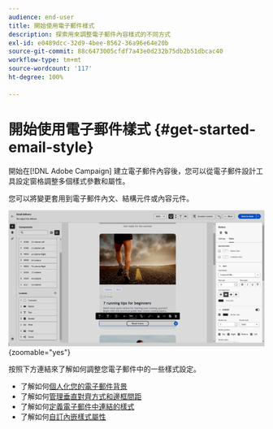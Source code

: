 ```yaml
---
audience: end-user
title: 開始使用電子郵件樣式
description: 探索用來調整電子郵件內容樣式的不同方式
exl-id: e0489dcc-32d9-4bee-8562-36a96e64e20b
source-git-commit: 88c6473005cfdf7a43e0d232b75db2b51dbcac40
workflow-type: tm+mt
source-wordcount: '117'
ht-degree: 100%

---
```


# 開始使用電子郵件樣式 {#get-started-email-style}

開始在[!DNL Adobe Campaign] 建立電子郵件內容後，您可以從電子郵件設計工具設定窗格調整多個樣式參數和屬性。

您可以將變更套用到電子郵件內文、結構元件或內容元件。

![](assets/email_designer_content_components_settings.png){zoomable=&quot;yes&quot;}

按照下方連結來了解如何調整您電子郵件中的一些樣式設定。

* 了解如何[個人化您的電子郵件背景](backgrounds.md)
* 了解如何[管理垂直對齊方式和邊框間距](alignment-and-padding.md)
* 了解如何[定義電子郵件中連結的樣式](styling-links.md)
* 了解如何[自訂內嵌樣式屬性](inline-styling.md)
